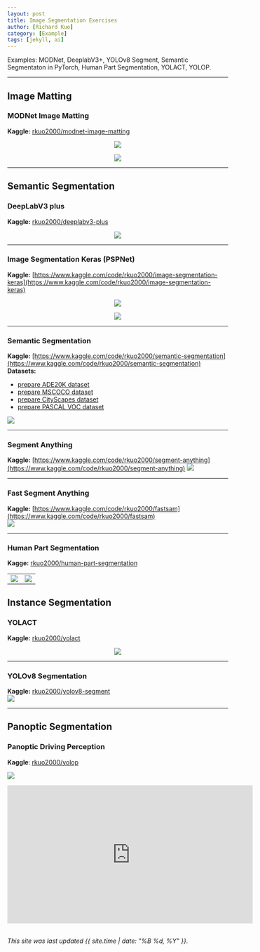 ```yaml
---
layout: post
title: Image Segmentation Exercises
author: [Richard Kuo]
category: [Example]
tags: [jekyll, ai]
---
```


Examples: MODNet, DeeplabV3+, YOLOv8 Segment, Semantic Segmentaton in PyTorch, Human Part Segmentation, YOLACT, YOLOP.

---
## Image Matting

### MODNet Image Matting
**Kaggle:** [rkuo2000/modnet-image-matting](https://www.kaggle.com/rkuo2000/modnet-image-matting)<br>
<p align="center"><img src="https://github.com/rkuo2000/AI-course/blob/gh-pages/images/MODNet_DuaLipa.png?raw=true"></p>
<p align="center"><img src="https://github.com/rkuo2000/AI-course/blob/gh-pages/images/MODNet_Halsey.png?raw=true"></p>

---
## Semantic Segmentation

### DeepLabV3 plus
**Kaggle:** [rkuo2000/deeplabv3-plus](https://kaggle.com/rkuo2000/deeplabv3-plus)
<p align="center"><img src="https://github.com/rkuo2000/AI-course/blob/gh-pages/images/deeplabv3_result.png?raw=True"></p>

---
### Image Segmentation Keras (PSPNet)
**Kaggle:** [https://www.kaggle.com/code/rkuo2000/image-segmentation-keras](https://www.kaggle.com/code/rkuo2000/image-segmentation-keras)<br>
<p align="center"><img src="https://github.com/rkuo2000/AI-course/blob/gh-pages/images/pspnet_peny_mart_result.png?raw=True"></p>
<p align="center"><img src="https://github.com/rkuo2000/AI-course/blob/gh-pages/images/pspnet_ade20k_result.png?raw=True"></p>

---
### Semantic Segmentation
**Kaggle:** [https://www.kaggle.com/code/rkuo2000/semantic-segmentation](https://www.kaggle.com/code/rkuo2000/semantic-segmentation)<br>
**Datasets:** 
* [prepare ADE20K dataset](https://cv.gluon.ai/build/examples_datasets/ade20k.html#sphx-glr-download-build-examples-datasets-ade20k-py)
* [prepare MSCOCO dataset](https://cv.gluon.ai/build/examples_datasets/mscoco.html)
* [prepare CityScapes dataset](https://cv.gluon.ai/build/examples_datasets/cityscapes.html)
* [prepare PASCAL VOC dataset](https://cv.gluon.ai/build/examples_datasets/pascal_voc.html)

![](https://github.com/Tramac/awesome-semantic-segmentation-pytorch/blob/master/docs/weimar_000091_000019_gtFine_color.png?raw=true)

---
### Segment Anything
**Kaggle:** [https://www.kaggle.com/code/rkuo2000/segment-anything](https://www.kaggle.com/code/rkuo2000/segment-anything)
![](https://github.com/rkuo2000/AI-course/blob/gh-pages/images/Kaggle_segment-anything.png?raw=true)

--- 
### Fast Segment Anything
**Kaggle:** [https://www.kaggle.com/code/rkuo2000/fastsam](https://www.kaggle.com/code/rkuo2000/fastsam)<br>
![](https://github.com/rkuo2000/AI-course/blob/gh-pages/images/Kaggle_FastSAM.png?raw=true)

---
### Human Part Segmentation
**Kagge:** [rkuo2000/human-part-segmentation](https://www.kaggle.com/rkuo2000/human-part-segmentation/edit)<br>
<table>
  <tr>
  <td><img src="https://github.com/PeikeLi/Self-Correction-Human-Parsing/blob/master/demo/demo.jpg?raw=true"></td>
  <td><img src="https://github.com/PeikeLi/Self-Correction-Human-Parsing/blob/master/demo/demo_atr.png?raw=true"></td>
  </tr>
</table>

## Instance Segmentation

### YOLACT
**Kaggle:** [rkuo2000/yolact](https://www.kaggle.com/rkuo2000/yolact)<br>
<p align="center"><img src="https://github.com/rkuo2000/AI-course/blob/gh-pages/images/yolact_traffic.jpg?raw=true"></p>

---
### YOLOv8 Segmentation
**Kaggle:** [rkuo2000/yolov8-segment](https://www.kaggle.com/rkuo2000/yolov8-segment)<br>
![](https://github.com/rkuo2000/AI-course/blob/gh-pages/images/yolov8-segment-bus.png?raw=true)

---
## Panoptic Segmentation

### Panoptic Driving Perception
**Kaggle**: [rkuo2000/yolop](https://www.kaggle.com/rkuo2000/yolop)<br>

![](https://mdimg.wxwenku.com/getimg/ccdf080c7af7e8a10e9b88444af98393d1f7b49c5e9d65ef2cd827532f32de1fa52314f1ea7a53ff4a598fa8606fdabf.jpg)

<iframe width="560" height="315" src="https://www.youtube.com/embed/4f9YHyqnq0A" title="YouTube video player" frameborder="0" allow="accelerometer; autoplay; clipboard-write; encrypted-media; gyroscope; picture-in-picture" allowfullscreen></iframe>
<br>
<br>

*This site was last updated {{ site.time | date: "%B %d, %Y" }}.*

